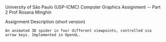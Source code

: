 University of São Paulo (USP-ICMC)
Computer Graphics Assignment -- Part 2
Prof Rosana Minghin

Assignment Description (short version)

	An animated 3D spider in four different viewpoints, controlled via arrow keys. Implemented in OpenGL.
	
